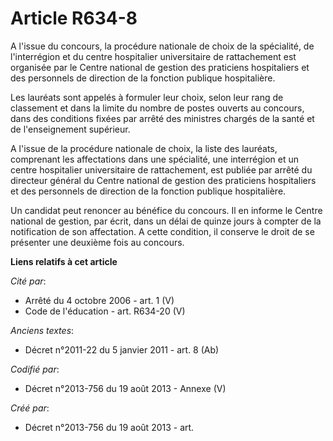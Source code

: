 # Article R634-8

A l'issue du concours, la procédure nationale de choix de la spécialité, de l'interrégion et du centre hospitalier
universitaire de rattachement est organisée par le Centre national de gestion des praticiens hospitaliers et des personnels
de direction de la fonction publique hospitalière.

Les lauréats sont appelés à formuler leur choix, selon leur rang de classement et dans la limite du nombre de postes ouverts
au concours, dans des conditions fixées par arrêté des ministres chargés de la santé et de l'enseignement supérieur.

A l'issue de la procédure nationale de choix, la liste des lauréats, comprenant les affectations dans une spécialité, une
interrégion et un centre hospitalier universitaire de rattachement, est publiée par arrêté du directeur général du Centre
national de gestion des praticiens hospitaliers et des personnels de direction de la fonction publique hospitalière.

Un candidat peut renoncer au bénéfice du concours. Il en informe le Centre national de gestion, par écrit, dans un délai de
quinze jours à compter de la notification de son affectation. A cette condition, il conserve le droit de se présenter une
deuxième fois au concours.

**Liens relatifs à cet article**

_Cité par_:

  - Arrêté du 4 octobre 2006 - art. 1 (V)
  - Code de l'éducation - art. R634-20 (V)

_Anciens textes_:

  - Décret n°2011-22 du 5 janvier 2011 - art. 8 (Ab)

_Codifié par_:

  - Décret n°2013-756 du 19 août 2013 -  Annexe (V)

_Créé par_:

  - Décret n°2013-756 du 19 août 2013 - art.
